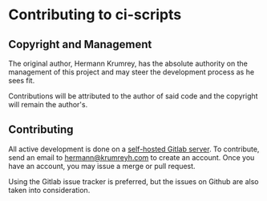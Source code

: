 # Contributing to ci-scripts

## Copyright and Management

The original author, Hermann Krumrey, has the absolute authority on the management
of this project and may steer the development process as he sees fit.

Contributions will be attributed to the author of said code and the copyright will
remain the author's.

## Contributing

All active development is done on a [self-hosted Gitlab server](https://gitlab.namibsun.net).
To contribute, send an email to hermann@krumreyh.com to create an account. Once you have an
account, you may issue a merge or pull request.

Using the Gitlab issue tracker is preferred, but the issues on Github are also
taken into consideration.